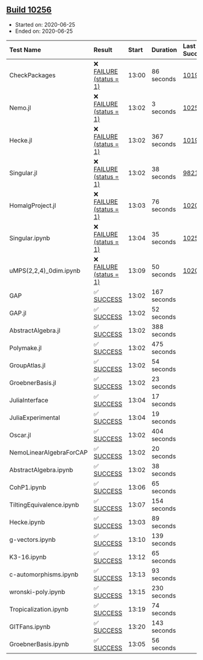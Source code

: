 ## [Build 10256](https://oscarci.mathematik.uni-kl.de/job/oscar/10256/)

* Started on: 2020-06-25
* Ended on: 2020-06-25

| Test Name    | Result | Start | Duration | Last Success | First Failure |
|:-------------|:-------|:------|:---------|:-------------|:--------------|
| CheckPackages | ❌ [FAILURE (status = 1)](https://oscarci.mathematik.uni-kl.de/job/oscar/10256/artifact/logs/build-10256/CheckPackages.log) | 13:00 | 86 seconds | [10197](https://oscarci.mathematik.uni-kl.de/job/oscar/10197/) | [10198](https://oscarci.mathematik.uni-kl.de/job/oscar/10198/) |
| Nemo.jl | ❌ [FAILURE (status = 1)](https://oscarci.mathematik.uni-kl.de/job/oscar/10256/artifact/logs/build-10256/Nemo.jl.log) | 13:02 | 3 seconds | [10252](https://oscarci.mathematik.uni-kl.de/job/oscar/10252/) | [10253](https://oscarci.mathematik.uni-kl.de/job/oscar/10253/) |
| Hecke.jl | ❌ [FAILURE (status = 1)](https://oscarci.mathematik.uni-kl.de/job/oscar/10256/artifact/logs/build-10256/Hecke.jl.log) | 13:02 | 367 seconds | [10197](https://oscarci.mathematik.uni-kl.de/job/oscar/10197/) | [10198](https://oscarci.mathematik.uni-kl.de/job/oscar/10198/) |
| Singular.jl | ❌ [FAILURE (status = 1)](https://oscarci.mathematik.uni-kl.de/job/oscar/10256/artifact/logs/build-10256/Singular.jl.log) | 13:02 | 38 seconds | [9821](https://oscarci.mathematik.uni-kl.de/job/oscar/9821/) | [9822](https://oscarci.mathematik.uni-kl.de/job/oscar/9822/) |
| HomalgProject.jl | ❌ [FAILURE (status = 1)](https://oscarci.mathematik.uni-kl.de/job/oscar/10256/artifact/logs/build-10256/HomalgProject.jl.log) | 13:03 | 76 seconds | [10209](https://oscarci.mathematik.uni-kl.de/job/oscar/10209/) | [10210](https://oscarci.mathematik.uni-kl.de/job/oscar/10210/) |
| Singular.ipynb | ❌ [FAILURE (status = 1)](https://oscarci.mathematik.uni-kl.de/job/oscar/10256/artifact/logs/build-10256/Singular.ipynb.log) | 13:04 | 35 seconds | [10252](https://oscarci.mathematik.uni-kl.de/job/oscar/10252/) | [10253](https://oscarci.mathematik.uni-kl.de/job/oscar/10253/) |
| uMPS(2,2,4)_0dim.ipynb | ❌ [FAILURE (status = 1)](https://oscarci.mathematik.uni-kl.de/job/oscar/10256/artifact/logs/build-10256/uMPS-2-2-4-_0dim.ipynb.log) | 13:09 | 50 seconds | [10209](https://oscarci.mathematik.uni-kl.de/job/oscar/10209/) | [10210](https://oscarci.mathematik.uni-kl.de/job/oscar/10210/) |
| GAP | ✅ [SUCCESS](https://oscarci.mathematik.uni-kl.de/job/oscar/10256/artifact/logs/build-10256/GAP.log) | 13:02 | 167 seconds |  |  |
| GAP.jl | ✅ [SUCCESS](https://oscarci.mathematik.uni-kl.de/job/oscar/10256/artifact/logs/build-10256/GAP.jl.log) | 13:02 | 52 seconds |  |  |
| AbstractAlgebra.jl | ✅ [SUCCESS](https://oscarci.mathematik.uni-kl.de/job/oscar/10256/artifact/logs/build-10256/AbstractAlgebra.jl.log) | 13:02 | 388 seconds |  |  |
| Polymake.jl | ✅ [SUCCESS](https://oscarci.mathematik.uni-kl.de/job/oscar/10256/artifact/logs/build-10256/Polymake.jl.log) | 13:02 | 475 seconds |  |  |
| GroupAtlas.jl | ✅ [SUCCESS](https://oscarci.mathematik.uni-kl.de/job/oscar/10256/artifact/logs/build-10256/GroupAtlas.jl.log) | 13:02 | 54 seconds |  |  |
| GroebnerBasis.jl | ✅ [SUCCESS](https://oscarci.mathematik.uni-kl.de/job/oscar/10256/artifact/logs/build-10256/GroebnerBasis.jl.log) | 13:02 | 23 seconds |  |  |
| JuliaInterface | ✅ [SUCCESS](https://oscarci.mathematik.uni-kl.de/job/oscar/10256/artifact/logs/build-10256/JuliaInterface.log) | 13:04 | 17 seconds |  |  |
| JuliaExperimental | ✅ [SUCCESS](https://oscarci.mathematik.uni-kl.de/job/oscar/10256/artifact/logs/build-10256/JuliaExperimental.log) | 13:04 | 19 seconds |  |  |
| Oscar.jl | ✅ [SUCCESS](https://oscarci.mathematik.uni-kl.de/job/oscar/10256/artifact/logs/build-10256/Oscar.jl.log) | 13:02 | 404 seconds |  |  |
| NemoLinearAlgebraForCAP | ✅ [SUCCESS](https://oscarci.mathematik.uni-kl.de/job/oscar/10256/artifact/logs/build-10256/NemoLinearAlgebraForCAP.log) | 13:02 | 20 seconds |  |  |
| AbstractAlgebra.ipynb | ✅ [SUCCESS](https://oscarci.mathematik.uni-kl.de/job/oscar/10256/artifact/logs/build-10256/AbstractAlgebra.ipynb.log) | 13:02 | 38 seconds |  |  |
| CohP1.ipynb | ✅ [SUCCESS](https://oscarci.mathematik.uni-kl.de/job/oscar/10256/artifact/logs/build-10256/CohP1.ipynb.log) | 13:06 | 65 seconds |  |  |
| TiltingEquivalence.ipynb | ✅ [SUCCESS](https://oscarci.mathematik.uni-kl.de/job/oscar/10256/artifact/logs/build-10256/TiltingEquivalence.ipynb.log) | 13:07 | 154 seconds |  |  |
| Hecke.ipynb | ✅ [SUCCESS](https://oscarci.mathematik.uni-kl.de/job/oscar/10256/artifact/logs/build-10256/Hecke.ipynb.log) | 13:03 | 89 seconds |  |  |
| g-vectors.ipynb | ✅ [SUCCESS](https://oscarci.mathematik.uni-kl.de/job/oscar/10256/artifact/logs/build-10256/g-vectors.ipynb.log) | 13:10 | 139 seconds |  |  |
| K3-16.ipynb | ✅ [SUCCESS](https://oscarci.mathematik.uni-kl.de/job/oscar/10256/artifact/logs/build-10256/K3-16.ipynb.log) | 13:12 | 65 seconds |  |  |
| c-automorphisms.ipynb | ✅ [SUCCESS](https://oscarci.mathematik.uni-kl.de/job/oscar/10256/artifact/logs/build-10256/c-automorphisms.ipynb.log) | 13:13 | 93 seconds |  |  |
| wronski-poly.ipynb | ✅ [SUCCESS](https://oscarci.mathematik.uni-kl.de/job/oscar/10256/artifact/logs/build-10256/wronski-poly.ipynb.log) | 13:15 | 230 seconds |  |  |
| Tropicalization.ipynb | ✅ [SUCCESS](https://oscarci.mathematik.uni-kl.de/job/oscar/10256/artifact/logs/build-10256/Tropicalization.ipynb.log) | 13:19 | 74 seconds |  |  |
| GITFans.ipynb | ✅ [SUCCESS](https://oscarci.mathematik.uni-kl.de/job/oscar/10256/artifact/logs/build-10256/GITFans.ipynb.log) | 13:20 | 143 seconds |  |  |
| GroebnerBasis.ipynb | ✅ [SUCCESS](https://oscarci.mathematik.uni-kl.de/job/oscar/10256/artifact/logs/build-10256/GroebnerBasis.ipynb.log) | 13:05 | 56 seconds |  |  |
